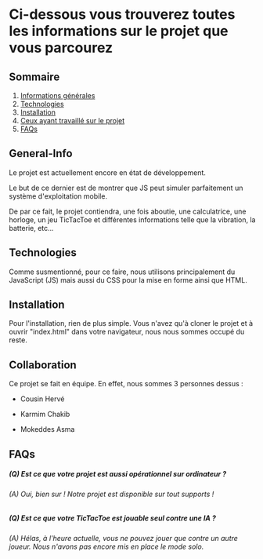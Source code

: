 # Ci-dessous vous trouverez toutes les informations sur le projet que vous parcourez
## Sommaire
1. [Informations générales](#general-info)
2. [Technologies](#technologies)
3. [Installation](#installation)
4. [Ceux ayant travaillé sur le projet](#collaboration)
5. [FAQs](#faqs)

## General-Info 

Le projet est actuellement encore en état de développement. 

Le but de ce dernier est de montrer que JS peut simuler parfaitement un système d'exploitation mobile. 

De par ce fait, le projet contiendra, une fois aboutie, une calculatrice, une horloge, un jeu TicTacToe et différentes informations telle que la vibration, la batterie, etc... 


## Technologies

Comme susmentionné, pour ce faire, nous utilisons principalement du JavaScript (JS) mais aussi du CSS pour la mise en forme ainsi que HTML. 

## Installation 

Pour l'installation, rien de plus simple. Vous n'avez qu'à cloner le projet et à ouvrir "index.html" dans votre navigateur, nous nous sommes occupé du reste. 

## Collaboration

Ce projet se fait en équipe. En effet, nous sommes 3 personnes dessus : 

- Cousin Hervé

- Karmim Chakib

- Mokeddes Asma

## FAQs 

##### (Q) Est ce que votre projet est aussi opérationnel sur ordinateur ? 

###### (A) Oui, bien sur ! Notre projet est disponible sur tout supports ! 

##### (Q) Est ce que votre TicTacToe est jouable seul contre une IA ?  

###### (A) Hélas, à l'heure actuelle, vous ne pouvez jouer que contre un autre joueur. Nous n'avons pas encore mis en place le mode solo. 
